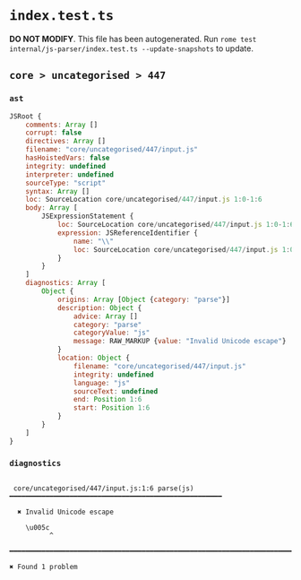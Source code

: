 # `index.test.ts`

**DO NOT MODIFY**. This file has been autogenerated. Run `rome test internal/js-parser/index.test.ts --update-snapshots` to update.

## `core > uncategorised > 447`

### `ast`

```javascript
JSRoot {
	comments: Array []
	corrupt: false
	directives: Array []
	filename: "core/uncategorised/447/input.js"
	hasHoistedVars: false
	integrity: undefined
	interpreter: undefined
	sourceType: "script"
	syntax: Array []
	loc: SourceLocation core/uncategorised/447/input.js 1:0-1:6
	body: Array [
		JSExpressionStatement {
			loc: SourceLocation core/uncategorised/447/input.js 1:0-1:6
			expression: JSReferenceIdentifier {
				name: "\\"
				loc: SourceLocation core/uncategorised/447/input.js 1:0-1:6 (\)
			}
		}
	]
	diagnostics: Array [
		Object {
			origins: Array [Object {category: "parse"}]
			description: Object {
				advice: Array []
				category: "parse"
				categoryValue: "js"
				message: RAW_MARKUP {value: "Invalid Unicode escape"}
			}
			location: Object {
				filename: "core/uncategorised/447/input.js"
				integrity: undefined
				language: "js"
				sourceText: undefined
				end: Position 1:6
				start: Position 1:6
			}
		}
	]
}
```

### `diagnostics`

```

 core/uncategorised/447/input.js:1:6 parse(js) ━━━━━━━━━━━━━━━━━━━━━━━━━━━━━━━━━━━━━━━━━━━━━━━━━━━━━

  ✖ Invalid Unicode escape

    \u005c
          ^

━━━━━━━━━━━━━━━━━━━━━━━━━━━━━━━━━━━━━━━━━━━━━━━━━━━━━━━━━━━━━━━━━━━━━━━━━━━━━━━━━━━━━━━━━━━━━━━━━━━━

✖ Found 1 problem

```
